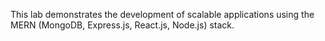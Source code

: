 This lab demonstrates the development of scalable applications using the MERN (MongoDB, Express.js, React.js, Node.js) stack.
